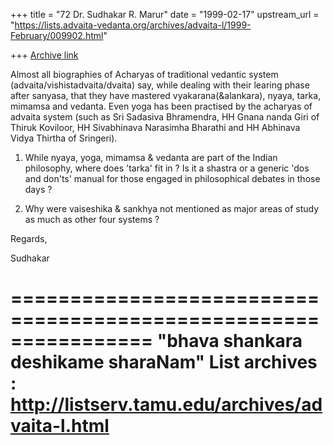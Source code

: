 +++
title = "72 Dr. Sudhakar R. Marur"
date = "1999-02-17"
upstream_url = "https://lists.advaita-vedanta.org/archives/advaita-l/1999-February/009902.html"

+++
[Archive link](https://lists.advaita-vedanta.org/archives/advaita-l/1999-February/009902.html)

Almost all biographies of Acharyas of traditional
vedantic system (advaita/vishistadvaita/dvaita)
say, while dealing with their learing phase after sanyasa,
that they have mastered vyakarana(&alankara), nyaya,
tarka, mimamsa and vedanta. Even yoga has been practised
by the acharyas of advaita system (such as Sri Sadasiva Bhramendra,
HH Gnana nanda Giri of Thiruk Koviloor, HH Sivabhinava
Narasimha Bharathi and HH Abhinava Vidya Thirtha of Sringeri).

1. While nyaya, yoga, mimamsa & vedanta are part of the Indian
   philosophy, where does 'tarka' fit in ? Is it a shastra or a
   generic 'dos and don'ts' manual for those engaged in philosophical
   debates in those days ?

2. Why were vaiseshika & sankhya not mentioned as major areas of
   study as much as other four systems ?

Regards,

Sudhakar

================================================================
"bhava shankara deshikame sharaNam"
List archives : http://listserv.tamu.edu/archives/advaita-l.html
================================================================

